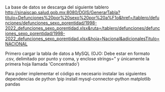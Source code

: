 La base de datos se descarga del siguiente tablero
http://sinaiscap.salud.gob.mx:8080/DGIS/GenerarTabla?titulo=Defunciones%20por%20sexo%20por%20a%F1o&href=/tablero/defunciones/defunciones_sexo_porentidad/1998-2022_defunciones_sexo_porentidad.xlsx&ruta=/tablero/defunciones/defunciones_sexo_porentidad/1998-2022_defunciones_sexo_porentidad.xlsx&hoja=Nacional&adicionalesTitulo=NACIONAL

Primero cargar la tabla de datos a MySQL (OJO: Debe estar en formato .csv, delimitado por punto y coma, y enclose strings=" y únicamente la primera hoja llamada 'Concentrado')

Para poder implementar el código es necesario instalar las siguientes dependencias de python
!pip install mysql-connector-python matplotlib pandas


